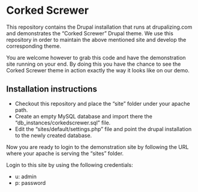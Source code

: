 Corked Screwer
==============

This repository contains the Drupal installation that runs at drupalizing.com and demonstrates the “Corked Screwer” Drupal theme. We use this repository in order to maintain the above mentioned site and develop the corresponding theme. 

You are welcome however to grab this code and have the demonstration site running on your end. By doing this you have the chance to see the Corked Screwer theme in action exactly the way it looks like on our demo.

Installation instructions
--------------
- Checkout this repository and place the “site” folder under your apache path. 
- Create an empty MySQL database and import there the “db_instances/corkedscrewer.sql” file.
- Edit the “sites/default/settings.php” file and point the drupal installation to the newly created database.

Now you are ready to login to the demonstration site by following the URL where your apache is serving the “sites” folder. 

Login to this site by using the following credentials:
- u: admin
- p: password
